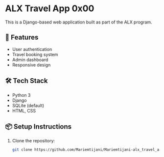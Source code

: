 # ALX Travel App 0x00

This is a Django-based web application built as part of the ALX program.

## 🚀 Features

- User authentication
- Travel booking system
- Admin dashboard
- Responsive design

## 🛠 Tech Stack

- Python 3
- Django
- SQLite (default)
- HTML, CSS

## 📦 Setup Instructions

1. Clone the repository:
   ```bash
   git clone https://github.com/Mariemtijani/Mariemtijani-alx_travel_app_0x00.git
